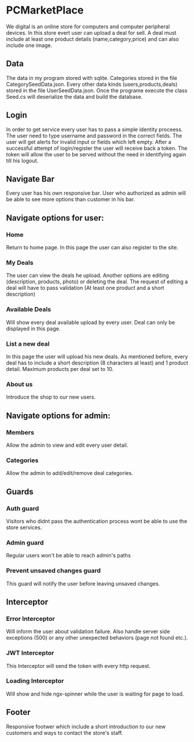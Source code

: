 # PCMarketPlace

We digital is an online store for computers and computer peripheral devices.
In this store evert user can upload a deal for sell.
A deal must include at least one product details (name,category,price) and can also include one image.

## Data

The data in my program stored with sqlite.
Categories stored in the file CategorySeedData.json.
Every other data kinds (users,products,deals) stored in the file UserSeedData.json.
Once the programe execute the class Seed.cs will deserialize the data and build the database.

## Login

In order to get service every user has to pass a simple identity proceess.
The user need to type username and password in the correct fields.
The user will get alerts for invalid input or fields which left empty.
After a successful attempt of login/register the user will receive back a token.
The token will allow the user to be served without the need in identifying again till his logout.
 
## Navigate Bar

Every user has his own responsive bar.
User who authorized as admin will be able to see more options than customer in his bar.

## Navigate options for user:

### Home

Return to home page.
In this page the user can also register to the site.

### My Deals

The user can view the deals he upload.
Another options are editing (description, products, photo) or deleting the deal.
The request of editing a deal will have to pass validation (At least one product and a short description)

### Available Deals

Will show every deal available upload by every user.
Deal can only be displayed in this page.

### List a new deal

In this page the user will upload his new deals.
As mentioned before, every deal has to include a short description (8 characters at least) and 1 product detail.
Maximum products per deal set to 10.

### About us

Introduce the shop to our new users.

## Navigate options for admin:

### Members

Allow the admin to view and edit every user detail.

### Categories

Allow the admin to add/edit/remove deal categories.

## Guards

### Auth guard

Visitors who didnt pass the authentication process wont be able to use the store services.

### Admin guard

Regular users won't be able to reach admin's paths

### Prevent unsaved changes guard

This guard will notify the user before leaving unsaved changes.

## Interceptor

### Error Interceptor

Will inform the user about validation failure.
Also handle server side exceptions (500) or any other unexpected behaviors (page not found etc.).

### JWT Interceptor

This Interceptor will send the token with every http request.

### Loading Interceptor

Will show and hide ngx-spinner while the user is waiting for page to load.


## Footer

Responsive footwer which include a short introduction to our new customers and ways to contact the store's staff.
